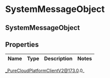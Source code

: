# SystemMessageObject

## SystemMessageObject

## Properties

|Name | Type | Description | Notes|
|------------ | ------------- | ------------- | -------------|



_PureCloudPlatformClientV2@173.0.0_
